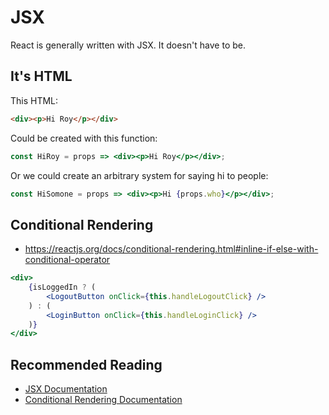 # JSX
React is generally written with JSX. It doesn't have to be.

## It's HTML

This HTML:
```html
<div><p>Hi Roy</p></div>
```

Could be created with this function:

```jsx
const HiRoy = props => <div><p>Hi Roy</p></div>;
```

Or we could create an arbitrary system for saying hi to people:

```jsx
const HiSomone = props => <div><p>Hi {props.who}</p></div>;
```

## Conditional Rendering
* https://reactjs.org/docs/conditional-rendering.html#inline-if-else-with-conditional-operator

```jsx 
<div>
    {isLoggedIn ? (
        <LogoutButton onClick={this.handleLogoutClick} />
    ) : (
        <LoginButton onClick={this.handleLoginClick} />
    )}
</div>

```

## Recommended Reading
* [JSX Documentation](https://reactjs.org/docs/introducing-jsx.html)
* [Conditional Rendering Documentation](https://reactjs.org/docs/conditional-rendering.html)
